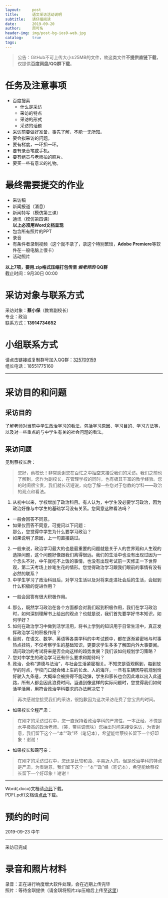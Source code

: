 ```yaml
---
layout:     post
title:      语文采访活动说明
subtitle:   请仔细阅读
date:       2019-09-20
author:     周可名
header-img: img/post-bg-ios9-web.jpg
catalog:    true
tags:
---
```

> 公告：GitHub不可上传大小≥25MB的文件，故这类文件**不提供直链下载**，仅提供**百度网盘/QQ群下载**。

任务及注意事项
=======
* 百度搜索  
  * 什么是采访  
  * 采访的特点  
  * 采访的形式  
  * 采访的话题  
* 采访前要做好准备，事先了解，不能一无所知。  
* 要会拟采访的问题。  
* 要有梯度，一环扣一环。  
* 要有录音笔或手机。  
* 要有组员与老师拍的照片。  
* 要买一些有意义的礼物。  

最终需要提交的作业
=======
* 采访稿  
* 新闻报道（消息）  
* 新闻特写（模仿第三课）
* 通讯（模仿第四课）  
**以上必须用Word文档呈现**  
* 包含所有照片的PPT  
* 录音  
* 有条件者录制视频（这个就不录了，录这个特别繁琐，**Adobe Premiere**等软件在一般电脑上很卡）  
* 活动照片

**以上7项，要用.zip格式压缩打包传至 _侯老师的_ QQ群**  
截止时间：9月30日 00:00

采访对象与联系方式
=======
采访对象：**蔡小保**（教育副校长）  
专业：政治  
联系方式：**13914734652**

小组联系方式
=======
请点击链接或复制群号加入QQ群：[325709159](https://jq.qq.com/?_wv=1027&k=55jYsyY/)  
组长电话：18551775160

---

采访目的和问题
=======
## 采访目的
了解老师对当前中学生政治学习的看法，包括学习原因、学习目的、学习方法等，以及对一些重点的与中学生有关的社会问题的看法。

## 采访问题
见到蔡校长后：  
> 您好，蔡校长！非常感谢您在百忙之中抽空来接受我们的采访。我们之前也了解到，您作为副校长，在管理学校的同时，也有极其丰富的教学经验。您的时间很宝贵，我们就长话短说，向您了解一些您对于您教的学科——政治的观点和看法。  

1. 从初中以来，学校增加了政治科目。有人认为，中学生没必要学习政治，因为政治好像与中学生的基础学习没有关系。您同意这种看法吗？  
  * 一般会回答不同意。  
  * 如果仅回答不同意，可提问以下问题：  
    那么，您觉得中学生为什么要学习政治？  
  * 如果说明了原因，上一句直接跳过。  
2. 一般来说，政治学习最大的也是最重要的问题就是关于人的世界观和人生观的选择问题，这个问题好像跟我们离得很远。我们的生活中也没有出现过因为一个念头不对，中午就吃不上饭的事情，也没有出现考试前一天修正一下世界观，第二天考场上妙笔生花的情形。您觉得政治学习跟我们眼前的事情有没有必然的联系？
3. 中学生学习了政治科目后，对学习生活以及对将来走进社会后的生活，会起到什么积极的促进作用？  
  * 一般会回答有很大积极作用。  
4. 那么，既然学习政治在各个方面都会对我们起到积极作用，我们在学习政治时，如何深刻理解书上给出的观点？也就是说，我们首先要学好书本知识，如何学好？
5. 如何在政治学习中做到活学活用，将书上学到的知识用于日常生活中，真正发挥政治学习的积极作用？  
6. 目前，在语文、数学、英语等各类学科的中考试题中，都在逐渐紧密地与时事热点挂钩，不仅考察学生的基础知识，更要求学生多多了解国内外大事要闻。请问政治的考试将来是否会向这样的趋势发展？我们该如何规划学习策略？  
7. 您对中学生的政治学习还有什么要求和期待吗？  
8. 政治，全称“道德与法治”，与社会生活紧密相关。不知您是否观察到，每到放学的时点，学校门口就会堵上车的长龙、人的海洋，一旦有车辆因导航规划恰好驶入九条巷，大概率会被挤得不能动弹，学生和家长也会因此难以出入此道路，所有人都会因此浪费时间。当遇到像这样的实际问题时，您觉得我们如何活学活用，用符合政治学科要求的办法解决它？  

> 再次感谢您接受我们的采访，很抱歉因为这次采访花费了您宝贵的时间。
  
* 如果校长全程严肃：  
> 在刚才的采访过程中，您一直保持着政治学科的严肃性，一本正经，不愧是水平极高的政治老师。（笑，带些调侃味）您抽出时间来接受采访，为表谢意，我们留下这个一“本”“政”经（笔记本），希望能给蔡校长留下一个好印象！谢谢！

* 如果校长和蔼可亲：  
> 在刚才的采访过程中，您还是比较和蔼、平易近人的。但是政治学科的特点是严肃，为表谢意，我们留下这个一“本”“政”经（笔记本），希望能给蔡校长留下一个好印象！谢谢！

---

Word(.docx)文档请[点此](https://zhoukeming01.github.io/netdisk/采访目的和问题.docx)下载。  
PDF(.pdf)文档请[点此](https://zhoukeming01.github.io/netdisk/采访目的和问题.pdf)下载。

预约的时间
=======
2019-09-23 中午

---

采访已完成

录音和照片材料
=======
录音：正在进行响度增大软件处理，会在近期上传完毕  
照片：等待金琪提供（请金琪将照片zip压缩后上传至[这里](http://zhoukeming.mikecrm.com/aKwrNJq)）